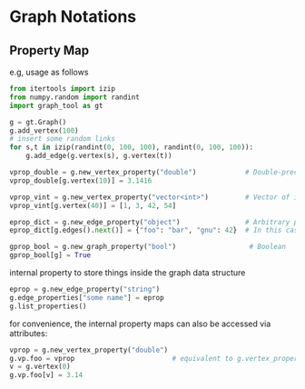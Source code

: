 # Graph Notations
## Property Map

e.g, usage as follows

```python
from itertools import izip
from numpy.random import randint
import graph_tool as gt

g = gt.Graph()
g.add_vertex(100)
# insert some random links
for s,t in izip(randint(0, 100, 100), randint(0, 100, 100)):
    g.add_edge(g.vertex(s), g.vertex(t))

vprop_double = g.new_vertex_property("double")            # Double-precision floating point
vprop_double[g.vertex(10)] = 3.1416

vprop_vint = g.new_vertex_property("vector<int>")         # Vector of ints
vprop_vint[g.vertex(40)] = [1, 3, 42, 54]

eprop_dict = g.new_edge_property("object")                # Arbitrary python object.
eprop_dict[g.edges().next()] = {"foo": "bar", "gnu": 42}  # In this case, a dict.

gprop_bool = g.new_graph_property("bool")                  # Boolean
gprop_bool[g] = True
```

internal property to store things inside the graph data structure

```python
eprop = g.new_edge_property("string")
g.edge_properties["some name"] = eprop
g.list_properties()
```

for convenience, the internal property maps can also be accessed via attributes:

```python
vprop = g.new_vertex_property("double")
g.vp.foo = vprop                        # equivalent to g.vertex_properties["foo"] = vprop
v = g.vertex(0)
g.vp.foo[v] = 3.14
```